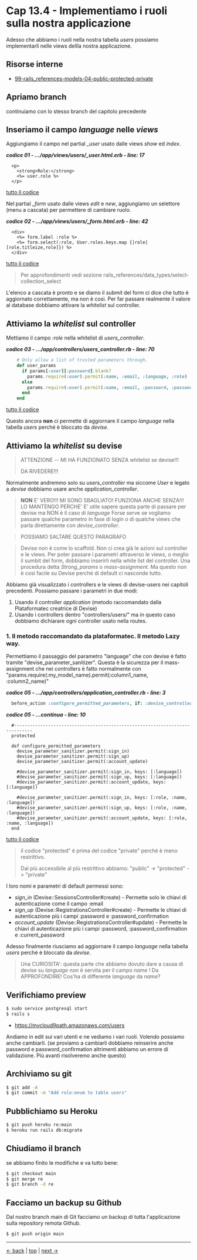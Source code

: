# <a name="top"></a> Cap 13.4 - Implementiamo i ruoli sulla nostra applicazione

Adesso che abbiamo i ruoli nella nostra tabella *users* possiamo implementarli nelle views dellla nostra applicazione.



## Risorse interne

- [99-rails_references-models-04-public-protected-private]()



## Apriamo branch

continuiamo con lo stesso branch del capitolo precedente



## Inseriamo il campo *language* nelle *views*

Aggiungiamo il campo nel partial *_user* usato dalle views *show* ed *index*.

***codice 01 - .../app/views/users/_user.html.erb - line: 17***

```html+erb
  <p>
    <strong>Role:</strong>
    <%= user.role %>
  </p>
```

[tutto il codice](https://github.com/flaviobordonidev/leanpubabrandnewcms/blob/master/01-base/13-roles/04_01-views-users-_user.html.erb)


Nel partial *_form* usato dalle views *edit* e *new*, aggiungiamo un selettore (menu a cascata) per permettere di cambiare ruolo.

***codice 02 - .../app/views/users/_form.html.erb - line: 42***

```html+erb
  <div>    
    <%= form.label :role %>
    <%= form.select(:role, User.roles.keys.map {|role| [role.titleize,role]}) %>
  </div>
```

[tutto il codice](https://github.com/flaviobordonidev/leanpubabrandnewcms/blob/master/01-base/13-roles/04_02-views-users-_form.html.erb)

> Per approfondimenti vedi sezione rails_references/data_types/select-collection_select

L'elenco a cascata è pronto e se diamo il *submit* del form ci dice che tutto è aggiornato correttamente, ma non è così.
Per far passare realmente il valore al database dobbiamo attivare la *whitelist* sul controller.



## Attiviamo la *whitelist* sul controller

Mettiamo il campo *:role* nella whitelist di *users_controller*.

***codice 03 - .../app/controllers/users_controller.rb - line: 70***

```ruby
    # Only allow a list of trusted parameters through.
    def user_params
      if params[:user][:password].blank?
        params.require(:user).permit(:name, :email, :language, :role)
      else
        params.require(:user).permit(:name, :email, :password, :password_confirmation, :language, :role)
      end
    end
```

[tutto il codice](https://github.com/flaviobordonidev/leanpubabrandnewcms/blob/master/01-base/13-roles/04_03-users_controller.rb)

Questo ancora **non** ci permette di aggiornare il campo *language* nella tabella *users* perché è bloccato da *devise*.




## Attiviamo la *whitelist* su devise


> ATTENZIONE -- MI HA FUNZIONATO SENZA whitelist se devise!!!
>
> DA RIVEDERE!!!

Normalmente andremmo solo su *users_controller* ma siccome *User* e legato a *devise* dobbiamo usare anche *application_controller*.

> **NON** E' VERO!!!
> MI SONO SBAGLIATO!
> FUNZIONA ANCHE SENZA!!!
> LO MANTENGO PERCHE' E' utile sapere questa parte di passare per devise ma NON è il caso di *language*
> Forse serve se vogliamo passare qualche parametro in fase di login o di qualche views che parla direttamente con *devise_controller*.

> POSSIAMO SALTARE QUESTO PARAGRAFO


> Devise non è come lo scaffold. Non ci crea già le azioni sul controller e le views.
> Per poter passare i parametri attraverso le views, o meglio il sumbit del form, dobbiamo inserirli nella white list del controller.
> Una procedura detta *Strong_params* o *mass-assignment*. Ma questo non è così facile su Devise perché di default ci nasconde tutto.

Abbiamo già visualizzato i controllers e le views di devise-users nei capitoli precedenti.
Possiamo passare i parametri in due modi:

1. Usando il controller *application* (metodo raccomandato dalla Plataformatec creatrice di Devise)
2. Usando i controllers dentro "controllers/users/" ma in questo caso dobbiamo dichiarare ogni controller usato nella routes.



### 1. Il metodo raccomandato da plataformatec. Il metodo Lazy way.

Permettiamo il passaggio del parametro "language" che con devise è fatto tramite "devise_parameter_sanitizer".
Questa è la sicurezza per il mass-assignment che nei controllers è fatto normalmente con "params.require(:my_model_name).permit(:column1_name, :column2_name)"

***codice 05 - .../app/controllers/application_controller.rb - line: 3***

```ruby
  before_action :configure_permitted_parameters, if: :devise_controller?
```

***codice 05 - ...continua - line: 10***

```
  #-----------------------------------------------------------------------------
  protected

  def configure_permitted_parameters
    devise_parameter_sanitizer.permit(:sign_in)
    devise_parameter_sanitizer.permit(:sign_up)
    devise_parameter_sanitizer.permit(:account_update)

    #devise_parameter_sanitizer.permit(:sign_in, keys: [:language])
    #devise_parameter_sanitizer.permit(:sign_up, keys: [:language])
    #devise_parameter_sanitizer.permit(:account_update, keys: [:language])

    #devise_parameter_sanitizer.permit(:sign_in, keys: [:role, :name, :language])
    #devise_parameter_sanitizer.permit(:sign_up, keys: [:role, :name, :language])
    #devise_parameter_sanitizer.permit(:account_update, keys: [:role, :name, :language])
  end
```

[tutto il codice](#01-13-03_01all)

> il codice "protected" è prima del codice "private" perché è meno restrittivo.
>
> Dal più accessibile al più restrittivo abbiamo: "public" -> "protected" -> "private"

I loro nomi e parametri di default permessi sono:

- *sign_in* (Devise::SessionsController#create) - Permette solo le chiavi di autenticazione come il campo :email
- *sign_up* (Devise::RegistrationsController#create) - Permette le chiavi di autenticazione più i campi :password e :password_confirmation
- *account_update* (Devise::RegistrationsController#update) - Permette le chiavi di autenticazione più i campi :password, :password_confirmation e :current_password


Adesso finalmente riusciamo ad aggiornare il campo *language* nella tabella *users* perché è bloccato da *devise*.

> Una CURIOSITA': questa parte che abbiamo dovuto dare a causa di devise su *language* non è servita per il campo *name* !
> Da APPROFONDIRE! Cos'ha di differente *language* da *name*?



## Verifichiamo preview

```bash
$ sudo service postgresql start
$ rails s
```

- https://mycloud9path.amazonaws.com/users

Andiamo in edit sui vari utenti e ne vediamo i vari ruoli. Volendo possiamo anche cambiarli.
(se proviamo a cambiarli dobbiamo reinserire anche password e password_confirmation altrimenti abbiamo un errore di validazione. Più avanti risolveremo anche questo)



## Archiviamo su git

```bash
$ git add -A
$ git commit -m "Add role:enum to table users"
```



## Pubblichiamo su Heroku

```bash
$ git push heroku re:main
$ heroku run rails db:migrate
```



## Chiudiamo il branch

se abbiamo finito le modifiche e va tutto bene:

```bash
$ git checkout main
$ git merge re
$ git branch -d re
```



## Facciamo un backup su Github

Dal nostro branch main di Git facciamo un backup di tutta l'applicazione sulla repository remota Github.

```bash
$ git push origin main
```



---

[<- back](https://github.com/flaviobordonidev/leanpubabrandnewcms/blob/master/01-base/13-roles/03-roles-enum-it.md)
 | [top](#top) |
[next ->](https://github.com/flaviobordonidev/leanpubabrandnewcms/blob/master/01-base/14-enum_i18n/01-enum-i18n-it.md)
